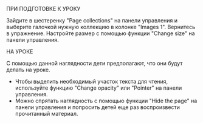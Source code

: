 ПРИ ПОДГОТОВКЕ К УРОКУ

Зайдите в шестеренку "Page collections" на панели управления и выберите галочкой нужную коллекцию в колонке "Images 1". Вернитесь в упражнение. Настройте размер с помощью функции "Change size" на панели управления.

НА УРОКЕ

С помощью данной наглядности дети предполагают, что они будут делать на уроке.

* Чтобы выделить необходимый участок текста для чтения, используйте функцию "Change opacity" или "Pointer" на панели управления.
* Можно спрятать наглядность с помощью функции "Hide the page" на панели управления и попросить детей еще раз воспроизвести прочитанный материал.
